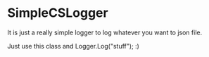 # SimpleCSLogger
 
It is just a really simple logger to log whatever you want to json file.

Just use this class and Logger.Log("stuff");
:)
